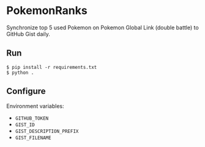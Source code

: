 # PokemonRanks

Synchronize top 5 used Pokemon on Pokemon Global Link (double battle) to GitHub Gist daily.

## Run

    $ pip install -r requirements.txt
    $ python .

## Configure

Environment variables:

- `GITHUB_TOKEN`
- `GIST_ID`
- `GIST_DESCRIPTION_PREFIX`
- `GIST_FILENAME`
